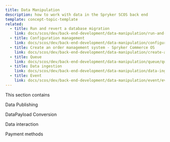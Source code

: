 ```yaml
---
title: Data Manipulation
description: how to work with data in the Spryker SCOS back end
template: concept-topic-template
related:
  - title: Run and revert a database migration
    link: docs/scos/dev/back-end-development/data-manipulation/run-and-revert-a-database-migration.html
  - title: Configuration management
    link: docs/scos/dev/back-end-development/data-manipulation/configuration-management.html
  - title: Create an order management system - Spryker Commerce OS
    link: docs/scos/dev/back-end-development/data-manipulation/create-an-order-management-system-spryker-commerce-os.html
  - title: Queue
    link: docs/scos/dev/back-end-development/data-manipulation/queue/queue.html
  - title: Data ingestion 
    link: docs/scos/dev/back-end-development/data-manipulation/data-ingestion/data-ingestion.html
  - title: Event
    link: docs/scos/dev/back-end-development/data-manipulation/event/event.html
---
```


This section contains 

Data Publishing

DataPayload Conversion

Data interaction

Payment methods



